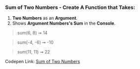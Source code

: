 ### Sum of Two Numbers - Create A Function that Takes: 

1. **Two Numbers** as an **Argument**. 
1. Shows **Argument Numbers's Sum** in the **Console**.

> sum(6, 8) ➞ 14

> sum(-4, -6) ➞ -10

> sum(11, 11) ➞ 22

Codepen Link: [Sum of Two Numbers](https://codepen.io/naveencoder/pen/LvLMOy)